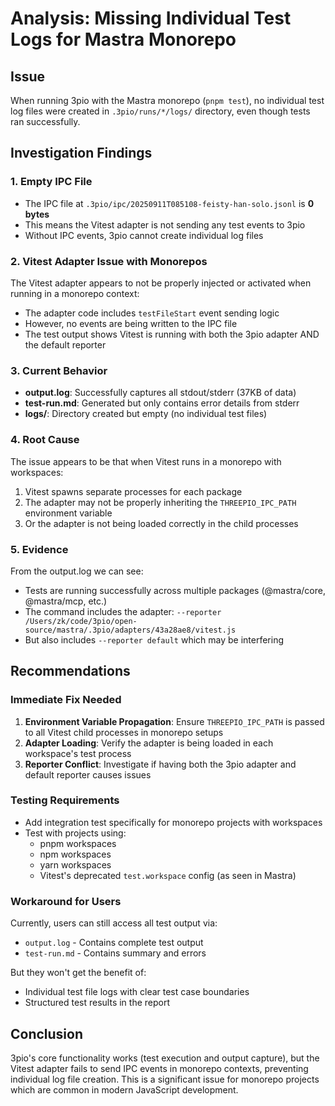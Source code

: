 # Analysis: Missing Individual Test Logs for Mastra Monorepo

## Issue
When running 3pio with the Mastra monorepo (`pnpm test`), no individual test log files were created in `.3pio/runs/*/logs/` directory, even though tests ran successfully.

## Investigation Findings

### 1. Empty IPC File
- The IPC file at `.3pio/ipc/20250911T085108-feisty-han-solo.jsonl` is **0 bytes**
- This means the Vitest adapter is not sending any test events to 3pio
- Without IPC events, 3pio cannot create individual log files

### 2. Vitest Adapter Issue with Monorepos
The Vitest adapter appears to not be properly injected or activated when running in a monorepo context:
- The adapter code includes `testFileStart` event sending logic
- However, no events are being written to the IPC file
- The test output shows Vitest is running with both the 3pio adapter AND the default reporter

### 3. Current Behavior
- **output.log**: Successfully captures all stdout/stderr (37KB of data)
- **test-run.md**: Generated but only contains error details from stderr
- **logs/**: Directory created but empty (no individual test files)

### 4. Root Cause
The issue appears to be that when Vitest runs in a monorepo with workspaces:
1. Vitest spawns separate processes for each package
2. The adapter may not be properly inheriting the `THREEPIO_IPC_PATH` environment variable
3. Or the adapter is not being loaded correctly in the child processes

### 5. Evidence
From the output.log we can see:
- Tests are running successfully across multiple packages (@mastra/core, @mastra/mcp, etc.)
- The command includes the adapter: `--reporter /Users/zk/code/3pio/open-source/mastra/.3pio/adapters/43a28ae8/vitest.js`
- But also includes `--reporter default` which may be interfering

## Recommendations

### Immediate Fix Needed
1. **Environment Variable Propagation**: Ensure `THREEPIO_IPC_PATH` is passed to all Vitest child processes in monorepo setups
2. **Adapter Loading**: Verify the adapter is being loaded in each workspace's test process
3. **Reporter Conflict**: Investigate if having both the 3pio adapter and default reporter causes issues

### Testing Requirements
- Add integration test specifically for monorepo projects with workspaces
- Test with projects using:
  - pnpm workspaces
  - npm workspaces  
  - yarn workspaces
  - Vitest's deprecated `test.workspace` config (as seen in Mastra)

### Workaround for Users
Currently, users can still access all test output via:
- `output.log` - Contains complete test output
- `test-run.md` - Contains summary and errors

But they won't get the benefit of:
- Individual test file logs with clear test case boundaries
- Structured test results in the report

## Conclusion
3pio's core functionality works (test execution and output capture), but the Vitest adapter fails to send IPC events in monorepo contexts, preventing individual log file creation. This is a significant issue for monorepo projects which are common in modern JavaScript development.
